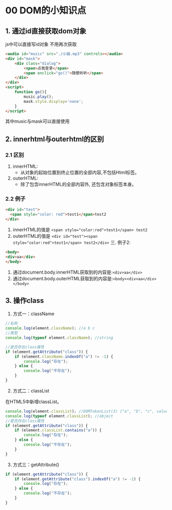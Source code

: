 # 00 DOM的小知识点

## 1. 通过id直接获取dom对象

js中可以直接写id对象 不用再次获取

```html
<audio id="music" src="./小曲.mp3" controls></audio>
<div id="mask">
    <div class="dialog">
        <span>点我登录</span>
        <span onclick="go()">随便听听</span>
    </div>
</div>
<script>
    function go(){
        music.play();
        mask.style.display='none';
    }
</script>
```

其中music与mask可以直接使用


## 2. innerhtml与outerhtml的区别

### 2.1 区别
1. innerHTML:
    - 从对象的起始位置到终止位置的全部内容,不包括Html标签。
2. outerHTML:
    - 除了包含innerHTML的全部内容外, 还包含对象标签本身。

### 2.2 例子
```html
<div id="test">
  <span style="color: red">test1</span>test2
</div>
```

1. innerHTML的值是 `<span style="color:red">test1</span> test2 `
2. outerHTML的值是 `<div id="test"><span style="color:red">test1</span> test2</div>`
三. 例子2:

```html
<body>
<div>aa</div>
</body>
```

1. 通过document.body.innerHTML获取到的内容是:`<div>aa</div>`
2. 通过document.body.outerHTML获取到的内容是:`<body><div>aa</div></body>`


## 3. 操作class

1. 方式一：className

```js
//名称
console.log(element.className); //a b c
//类型
console.log(typeof element.className); //string

//是否存在class属性
if (element.getAttribute("class")) {
    if (element.className.indexOf("a") != -1) {
        console.log("存在");
    } else {
        console.log("不存在");
    }
}
```

2. 方式二：classList

在HTML5中新增classList。

```js
console.log(element.classList); //DOMTokenList(3) ["a", "b", "c", value: "a b c"]
console.log(typeof element.classList); //object
//是否存在class属性
if (element.getAttribute("class")) {
    if (element.classList.contains("a")) {
        console.log("存在");
    } else {
        console.log("不存在");
    }
}
```

3. 方式三：getAttribute()

```js
if (element.getAttribute("class")) {
    if (element.getAttribute("class").indexOf("a") != -1) {
        console.log("存在");
    } else {
        console.log("不存在");
    }
}
```
